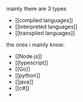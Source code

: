 mainly there are 3 types

- [[compiled languages]]
- [[interpreted languages]]
- [[transpiled languages]]

the ones i mainly know:

- [[Node.js]]
- [[typescript]]
- [[Go]]
- [[python]]
- [[java]]
- [[c#]]
- 
